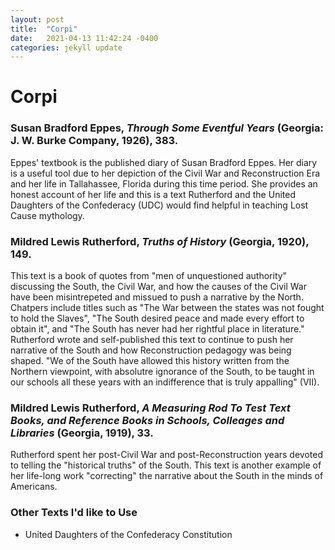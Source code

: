 ```yaml
---
layout: post
title:  "Corpi"
date:   2021-04-13 11:42:24 -0400
categories: jekyll update
--- 
```


# Corpi 

### Susan Bradford Eppes, *Through Some Eventful Years* (Georgia: J. W. Burke Company, 1926), 383. 

Eppes' textbook is the published diary of Susan Bradford Eppes. Her diary is a useful tool due to her depiction of the Civil War and Reconstruction Era and her life in Tallahassee, Florida during this time period. She provides an honest account of her life and this is a text Rutherford and the United Daughters of the Confederacy (UDC) would find helpful in teaching Lost Cause mythology.  

### Mildred Lewis Rutherford, *Truths of History* (Georgia, 1920), 149. 

This text is a book of quotes from "men of unquestioned authority" discussing the South, the Civil War, and how the causes of the Civil War have been misintrepeted and missued to push a narrative by the North. Chatpers include titles such as "The War between the states was not fought to hold the Slaves", "The South desired peace and made every effort to obtain it", and "The South has never had her rightful place in literature." Rutherford wrote and self-published this text to continue to push her narrative of the South and how Reconstruction pedagogy was being shaped. "We of the South have allowed this history written from the Northern viewpoint, with absolutre ignorance of the South, to be taught in our schools all these years with an indifference that is truly appalling" (VII). 

### Mildred Lewis Rutherford, *A Measuring Rod To Test Text Books, and Reference Books in Schools, Colleages and Libraries* (Georgia, 1919), 33. 

Rutherford spent her post-Civil War and post-Reconstruction years devoted to telling the "historical truths" of the South. This text is another example of her life-long work "correcting" the narrative about the South in the minds of Americans. 

### Other Texts I'd like to Use
- United Daughters of the Confederacy Constitution 
